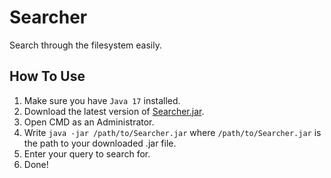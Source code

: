 # Searcher
Search through the filesystem easily.

## How To Use
1. Make sure you have `Java 17` installed.
2. Download the latest version of [Searcher.jar](https://github.com/BastianAsmussen/Searcher/raw/main/out/artifacts/Seach_jar/Seach.jar).
2. Open CMD as an Administrator.
3. Write `java -jar /path/to/Searcher.jar` where `/path/to/Searcher.jar` is the path to your downloaded .jar file.
4. Enter your query to search for.
5. Done!
